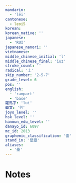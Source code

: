 ```yaml
---
mandarin:
  - 'lěi'
cantonese:
  - leoi5
korean:
korean_native: ''
japanese:
  - 'RUI'
japanese_nanori: ''
vietnamese:
middle_chinese_initial: 'l'
middle_chinese_final: 'iuɪ'
stroke_count: ''
radical: '土'
skip_number: '2-5-7'
grade_level: 6
pos: ''
english:
  - 'rampart'
  - 'base'
羅馬字: 'lui'
韓文: '뤼'
joyo_level: ''
hsk_level: ''
hanmun_edu_level: ''
danayo_id: 6097
mc_id: 2013
graphemic_classification: '雷'
stand_in: '壁塁'
aliases:
  - '壘'
---
```


# Notes
